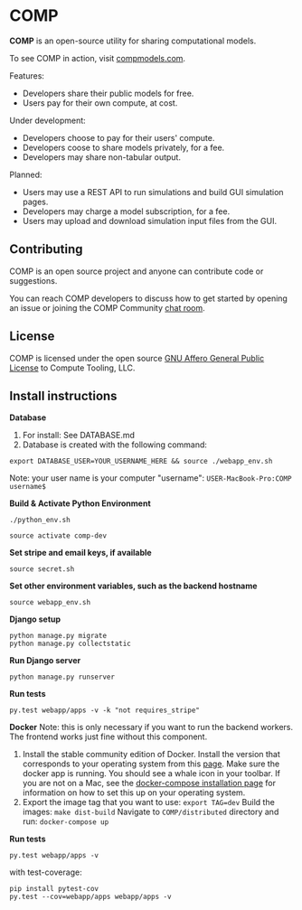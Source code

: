 # COMP

**COMP** is an open-source utility for sharing computational models.

To see COMP in action, visit [compmodels.com](https://www.compmodels.com).

Features:
- Developers share their public models for free.
- Users pay for their own compute, at cost.

Under development: 
- Developers choose to pay for their users' compute.
- Developers coose to share models privately, for a fee.
- Developers may share non-tabular output. 

Planned:
- Users may use a REST API to run simulations and build GUI simulation pages.  
- Developers may charge a model subscription, for a fee.
- Users may upload and download simulation input files from the GUI. 



## Contributing

COMP is an open source project and anyone can contribute code or suggestions.

You can reach COMP developers to discuss how to get started by opening an issue or joining the COMP Community [chat room](https://matrix.to/#/!WQWxPnwidsSToqkeLk:matrix.org).

## License

COMP is licensed under the open source [GNU Affero General Public License](/License.txt) to Compute Tooling, LLC.

## Install instructions

**Database**
1. For install: See DATABASE.md
2. Database is created with the following command:
```
export DATABASE_USER=YOUR_USERNAME_HERE && source ./webapp_env.sh
```
Note: your user name is your computer "username":
`USER-MacBook-Pro:COMP username$`

**Build & Activate Python Environment**

```
./python_env.sh
```

```
source activate comp-dev
```

**Set stripe and email keys, if available**
```
source secret.sh
```

**Set other environment variables, such as the backend hostname**
```
source webapp_env.sh
```

**Django setup**
```
python manage.py migrate
python manage.py collectstatic
```
**Run Django server**
```
python manage.py runserver
```

**Run tests**
```
py.test webapp/apps -v -k "not requires_stripe"
```

**Docker**
Note: this is only necessary if you want to run the backend workers. The frontend works just fine without this component.
1. Install the stable community edition of Docker. Install the version that
corresponds to your operating system from this [page](https://docs.docker.com/install/).
Make sure the docker app is running. You should see a whale icon in your
toolbar. If you are not on a Mac, see the [docker-compose installation page](https://docs.docker.com/compose/install/)
for information on how to set this up on your operating system.
2. Export the image tag that you want to use: `export TAG=dev`
Build the images: `make dist-build`
Navigate to `COMP/distributed` directory and run: `docker-compose up`

**Run tests**
```
py.test webapp/apps -v
```

with test-coverage:
```
pip install pytest-cov
py.test --cov=webapp/apps webapp/apps -v
```
